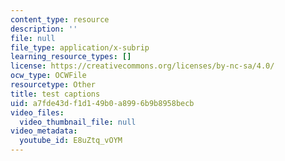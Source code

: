 ```yaml
---
content_type: resource
description: ''
file: null
file_type: application/x-subrip
learning_resource_types: []
license: https://creativecommons.org/licenses/by-nc-sa/4.0/
ocw_type: OCWFile
resourcetype: Other
title: test captions
uid: a7fde43d-f1d1-49b0-a899-6b9b8958becb
video_files:
  video_thumbnail_file: null
video_metadata:
  youtube_id: E8uZtq_vOYM
---
```

